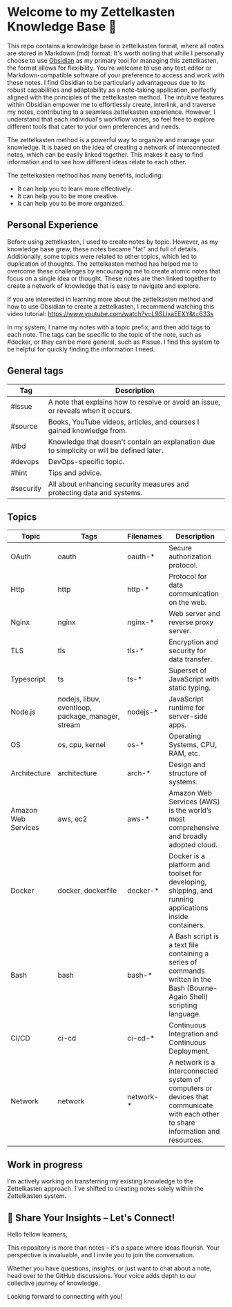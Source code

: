 # Welcome to my Zettelkasten Knowledge Base 🌟
This repo contains a knowledge base in zettelkasten format, where all notes are stored in Markdown (md) format. It's worth noting that while I personally choose to use [Obsidian](https://obsidian.md/) as my primary tool for managing this zettelkasten, the format allows for flexibility. You're welcome to use any text editor or Markdown-compatible software of your preference to access and work with these notes. I find Obsidian to be particularly advantageous due to its robust capabilities and adaptability as a note-taking application, perfectly aligned with the principles of the zettelkasten method. The intuitive features within Obsidian empower me to effortlessly create, interlink, and traverse my notes, contributing to a seamless zettelkasten experience. However, I understand that each individual's workflow varies, so feel free to explore different tools that cater to your own preferences and needs.

The zettelkasten method is a powerful way to organize and manage your knowledge. It is based on the idea of creating a network of interconnected notes, which can be easily linked together. This makes it easy to find information and to see how different ideas relate to each other.

The zettelkasten method has many benefits, including:
- It can help you to learn more effectively.
- It can help you to be more creative.
- It can help you to be more organized.

## Personal Experience

Before using zettelkasten, I used to create notes by topic. However, as my knowledge base grew, these notes became "fat" and full of details. Additionally, some topics were related to other topics, which led to duplication of thoughts.
The zettelkasten method has helped me to overcome these challenges by encouraging me to create atomic notes that focus on a single idea or thought. These notes are then linked together to create a network of knowledge that is easy to navigate and explore.

If you are interested in learning more about the zettelkasten method and how to use Obsidian to create a zettelkasten, I recommend watching this video tutorial: https://www.youtube.com/watch?v=L9SLlxaEEXY&t=633s

In my system, I name my notes with a topic prefix, and then add tags to each note. The tags can be specific to the topic of the note, such as #docker, or they can be more general, such as #issue. I find this system to be helpful for quickly finding the information I need.

## General tags
| Tag        | Description                                                                                                   |
|------------|---------------------------------------------------------------|
| #issue     | A note that explains how to resolve or avoid an issue, or reveals when it occurs. |
| #source    | Books, YouTube videos, articles, and courses I gained knowledge from. |
| #tbd       | Knowledge that doesn't contain an explanation due to simplicity or will be defined later. |
| #devops    | DevOps-specific topic. |
| #hint      | Tips and advice. |
| #security  | All about enhancing security measures and protecting data and systems. |

## Topics
| Topic      | Tags                        | Filenames    | Description                                |
|------------|-----------------------------|--------------|--------------------------------------------|
| OAuth      | oauth                       | oauth-*      | Secure authorization protocol.             |
| Http       | http                        | http-*       | Protocol for data communication on the web.|
| Nginx      | nginx                       | nginx-*      | Web server and reverse proxy server.       |
| TLS        | tls                         | tls-*        | Encryption and security for data transfer. |
| Typescript | ts                          | ts-*         | Superset of JavaScript with static typing. |
| Node.js    | nodejs, libuv, eventloop, package_manager, stream   | nodejs-*     | JavaScript runtime for server-side apps.   |
| OS         | os, cpu, kernel             | os-*         | Operating Systems, CPU, RAM, etc.          |
| Architecture | architecture | arch-* | Design and structure of systems. |
| Amazon Web Services | aws, ec2 | aws-* |Amazon Web Services (AWS) is the world’s most comprehensive and broadly adopted cloud. |
| Docker     | docker, dockerfile           | docker-*     | Docker is a platform and toolset for developing, shipping, and running applications inside containers. |
| Bash | bash | bash-* | A Bash script is a text file containing a series of commands written in the Bash (Bourne-Again Shell) scripting language.|
| CI/CD | ci-cd | ci-cd-* |  Continuous Integration and Continuous Deployment. |
| Network | network | network-* | A network is a interconnected system of computers or devices that communicate with each other to share information and resources. |
## Work in progress
I'm actively working on transferring my existing knowledge to the Zettelkasten approach. I've shifted to creating notes solely within the Zettelkasten system.

## 🌟 Share Your Insights – Let's Connect!

Hello fellow learners,

This repository is more than notes – it's a space where ideas flourish. Your perspective is invaluable, and I invite you to join the conversation.

Whether you have questions, insights, or just want to chat about a note, head over to the GitHub discussions. Your voice adds depth to our collective journey of knowledge.

Looking forward to connecting with you!
